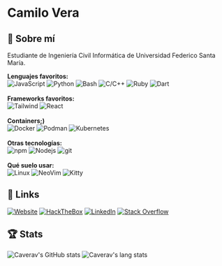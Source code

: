 # Camilo Vera

## 🚀 Sobre mí
Estudiante de Ingeniería Civil Informática de Universidad Federico Santa María.

  **Lenguajes favoritos:**
  <br>
  <img alt="JavaScript" src="https://img.shields.io/badge/JavaScript%20-%23F7DF1E.svg?style=for-the-badge&logo=javascript&logoColor=black" />
  <img alt="Python" src="https://img.shields.io/badge/Python%20-%233771A1.svg?style=for-the-badge&logo=python&logoColor=white" />
  <img alt="Bash" src="https://img.shields.io/badge/Bash%20-%233C4549.svg?style=for-the-badge&logo=gnubash&logoColor=white" />
  <img alt="C/C++" src="https://img.shields.io/badge/C/C++%20-%23659BD3.svg?style=for-the-badge&logo=c&logoColor=white" />
  <img alt="Ruby" src="https://img.shields.io/badge/Ruby%20-%23D30001.svg?style=for-the-badge&logo=ruby&logoColor=white" />
  <img alt="Dart" src="https://img.shields.io/badge/Dart%20-%2326B8F6.svg?style=for-the-badge&logo=dart&logoColor=white" />
  <br>
  <br>
  **Frameworks favoritos:**
  <br>
  <img alt="Tailwind" src="https://img.shields.io/badge/Tailwind%20-%231572B6.svg?style=for-the-badge&logo=tailwindcss&logoColor=white" />
  <img alt="React" src="https://img.shields.io/badge/-React-45b8d8?style=for-the-badge&logo=react&logoColor=white" />
  <br>
  <br>
  **Containers;)**
  <br>
  <img alt="Docker" src="https://img.shields.io/badge/-Docker-46a2f1?style=for-the-badge&logo=docker&logoColor=white" />
  <img alt="Podman" src="https://img.shields.io/badge/-Podman-1a051c?style=for-the-badge&logo=podman&logoColor=white" />
  <img alt="Kubernetes" src="https://img.shields.io/badge/-Kubernetes-316CE6?style=for-the-badge&logo=kubernetes&logoColor=white" />
  <br>
  <br>
  **Otras tecnologías:**
  <br>
  <img alt="npm" src="https://img.shields.io/badge/-NPM-CB3837?style=for-the-badge&logo=npm&logoColor=white" />
  <img alt="Nodejs" src="https://img.shields.io/badge/-Nodejs-43853d?style=for-the-badge&logo=Node.js&logoColor=white" />
  <img alt="git" src="https://img.shields.io/badge/-Git-F05032?style=for-the-badge&logo=git&logoColor=white" />
  <br>
  <br>
  **Qué suelo usar:**
  <br>
  <img alt="Linux" src="https://img.shields.io/badge/-Linux-black?style=for-the-badge&logo=linux&logoColor=white" />
  <img alt="NeoVim" src="https://img.shields.io/badge/-NeoVim-1064A7?style=for-the-badge&logo=neovim&logoColor=4F9840" />
  <img alt="Kitty" src="https://img.shields.io/badge/-Kitty-black?style=for-the-badge&logo=gnometerminal&logoColor=white" />
  
## 🔗 Links
<a href="https://camilo.fvv.cl/portafolio">![Website](https://img.shields.io/website?down_message=Si%20ves%20este%20mensaje%20robablemente%20expiró%20el%20certificado%20SSL;-;&style=for-the-badge&up_message=online&url=https%3A%2F%2Fcamilo.fvv.cl)</a>
<a href="https://app.hackthebox.com/users/738359"><img alt="HackTheBox" src="https://img.shields.io/badge/-Hack%20The%20Box-141D2B?style=for-the-badge&logo=hackthebox&logoColor=9FEF00"></a>
<a href="https://www.linkedin.com/in/camilo-vera-vidales/">![LinkedIn](https://img.shields.io/badge/LinkedIn-0077B5?style=for-the-badge&logo=linkedin&logoColor=white)</a>
<a href="https://stackoverflow.com/users/17388618/camilo-vera"><img alt="Stack Overflow" src="https://img.shields.io/badge/-Stack%20Overflow-FE7A16?style=for-the-badge&logo=stack-overflow&logoColor=white"></a>


## 🏆 Stats

![Caverav's GitHub stats](https://github-readme-stats.vercel.app/api?username=caverav&hide=issues&count_private=true&show_icons=true&theme=tokyonight&include_all_commits=true)
![Caverav's lang stats](https://github-readme-stats.vercel.app/api/top-langs/?username=caverav&theme=tokyonight&layout=compact&langs_count=8&hide=html)
